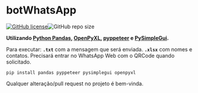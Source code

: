 # botWhatsApp

[![GitHub license](https://img.shields.io/github/license/renatocfrancisco/botWhatsapp)](https://github.com/renatocfrancisco/botWhatsapp)![GitHub repo size](https://img.shields.io/github/repo-size/renatocfrancisco/botWhatsapp)

**Utilizando [Python Pandas](https://pandas.pydata.org/), [OpenPyXL](https://openpyxl.readthedocs.io/en/stable/), [pyppeteer](https://github.com/pyppeteer/pyppeteer) e [PySimpleGui](https://pysimplegui.readthedocs.io/en/latest/).**

Para executar: **`.txt`** com a mensagem que será enviada. **`.xlsx`** com nomes e contatos.
Precisará entrar no WhatsApp Web com o QRCode quando solicitado.

```
pip install pandas pyppeteer pysimplegui openpyxl
```

Qualquer alteração/pull request no projeto é bem-vinda.